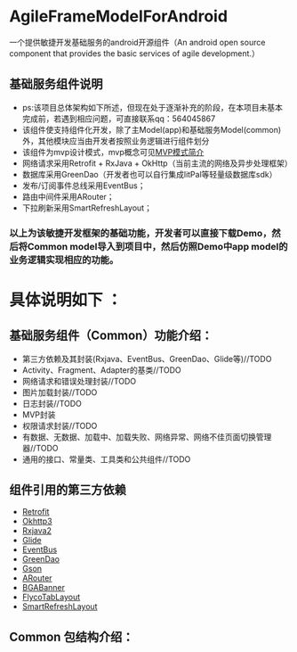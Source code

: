 # AgileFrameModelForAndroid
一个提供敏捷开发基础服务的android开源组件（An android open source component that provides the basic services of agile development.）
## 基础服务组件说明 ##
* ps:该项目总体架构如下所述，但现在处于逐渐补充的阶段，在本项目未基本完成前，若遇到相应问题，可直接联系qq：564045867
* 该组件使支持组件化开发，除了主Model(app)和基础服务Model(common)外，其他模块应当由开发者按照业务逻辑进行组件划分
* 该组件为mvp设计模式，mvp概念可见[MVP模式简介](https://baike.baidu.com/item/MVP%E6%A8%A1%E5%BC%8F/10961746?fr=aladdin)
* 网络请求采用Retrofit + RxJava + OkHttp（当前主流的网络及异步处理框架）
* 数据库采用GreenDao（开发者也可以自行集成litPal等轻量级数据库sdk）
* 发布/订阅事件总线采用EventBus；
* 路由中间件采用ARouter；
* 下拉刷新采用SmartRefreshLayout；

### 以上为该敏捷开发框架的基础功能，开发者可以直接下载Demo，然后将Common model导入到项目中，然后仿照Demo中app model的业务逻辑实现相应的功能。
# 具体说明如下 ：

## 基础服务组件（Common）功能介绍： ##
* 第三方依赖及其封装(Rxjava、EventBus、GreenDao、Glide等)//TODO
* Activity、Fragment、Adapter的基类//TODO
* 网络请求和错误处理封装//TODO
* 图片加载封装//TODO
* 日志封装//TODO
* MVP封装
* 权限请求封装//TODO
* 有数据、无数据、加载中、加载失败、网络异常、网络不佳页面切换管理器//TODO
* 通用的接口、常量类、工具类和公共组件//TODO

## 组件引用的第三方依赖 ##
* [Retrofit](https://github.com/square/retrofit)
* [Okhttp3](https://github.com/square/okhttp)
* [Rxjava2](https://github.com/ReactiveX/RxJava)
* [Glide](https://github.com/bumptech/glide)
* [EventBus](https://github.com/greenrobot/EventBus)
* [GreenDao](https://github.com/greenrobot/greenDAO)
* [Gson](https://github.com/google/gson)
* [ARouter](https://github.com/alibaba/arouter)
* [BGABanner](https://github.com/bingoogolapple/BGABanner-Android)
* [FlycoTabLayout](https://github.com/H07000223/FlycoTabLayout)
* [SmartRefreshLayout](https://github.com/scwang90/SmartRefreshLayout)

## Common 包结构介绍： ##


